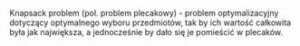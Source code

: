 Knapsack problem (pol. problem plecakowy) - problem optymalizacyjny dotyczący optymalnego wyboru 
przedmiotów, tak by ich wartość całkowita była jak największa, a jednocześnie by dało się je
pomieścić w plecaków.

